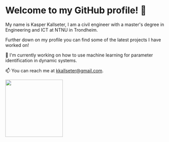 # Welcome to my GitHub profile! :wave:

My name is Kasper Kallseter, I am a civil engineer with a master's degree in Engineering and ICT at NTNU in Trondheim. 

Further down on my profile you can find some of the latest projects I have worked on!

:telescope: I'm currently working on how to use machine learning for parameter identification in dynamic systems.

:mailbox: You can reach me at kkallseter@gmail.com.

<img height="180em" src="https://github-readme-stats.vercel.app/api?username=Kasperkall&show_icons=true&hide_border=true&&count_private=true&include_all_commits=true" />
